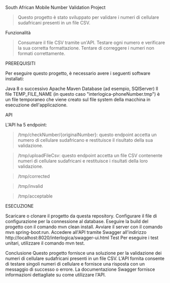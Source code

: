 South African Mobile Number Validation Project
>Questo progetto è stato sviluppato per validare i numeri di cellulare sudafricani presenti in un file CSV.

Funzionalità
>Consumare il file CSV tramite un'API.
>Testare ogni numero e verificare la sua corretta formattazione.
>Tentare di correggere i numeri non formati correttamente.


PREREQUISITI

Per eseguire questo progetto, è necessario avere i seguenti software installati:

Java 8 o successivo
Apache Maven
Database (ad esempio, SQlServer)
Il file TEMP_FILE_NAME (in questo caso "interlogica-phoneNumber.tmp") è un file temporaneo che viene creato sul file system della macchina in esecuzione dell'applicazione.

API

L'API ha 5 endpoint:

>/tmp/checkNumber/{originalNumber}: questo endpoint accetta un numero di cellulare sudafricano e restituisce il risultato della sua validazione.

>/tmp/uploadFileCsv: questo endpoint accetta un file CSV contenente numeri di cellulare sudafricani e restituisce i risultati della loro validazione.

>/tmp/corrected

> /tmp/invalid

> /tmp/acceptable


ESECUZIONE

Scaricare o clonare il progetto da questa repository.
Configurare il file di configurazione per la connessione al database.
Eseguire la build del progetto con il comando mvn clean install.
Avviare il server con il comando mvn spring-boot:run.
Accedere all'API tramite Swagger all'indirizzo http://localhost:8020/interlogica/swagger-ui.html
Test
Per eseguire i test unitari, utilizzare il comando mvn test.

Conclusione
Questo progetto fornisce una soluzione per la validazione dei numeri di cellulare sudafricani presenti in un file CSV.
L'API fornita consente di testare singoli numeri di cellulare e fornisce una risposta con un messaggio di successo o errore.
La documentazione Swagger fornisce informazioni dettagliate su come utilizzare l'API.